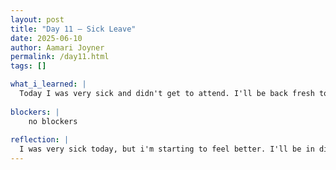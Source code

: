 ```yaml
---
layout: post
title: "Day 11 – Sick Leave"
date: 2025-06-10
author: Aamari Joyner
permalink: /day11.html
tags: []

what_i_learned: |
  Today I was very sick and didn't get to attend. I'll be back fresh tomorrow!
  
blockers: |
    no blockers
    
reflection: |
  I was very sick today, but i'm starting to feel better. I'll be in discussion tomorrow prepared to leaarn
---
```

